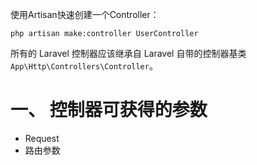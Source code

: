 使用Artisan快速创建一个Controller：  
```
php artisan make:controller UserController
```

所有的 Laravel 控制器应该继承自 Laravel 自带的控制器基类 `App\Http\Controllers\Controller`。  


# 一、 控制器可获得的参数
* Request
* 路由参数
